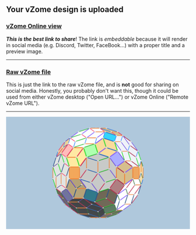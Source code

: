 ## Your vZome design is uploaded

### [vZome Online view][embed]

***This is the best link to share***!  The link is *embeddable* because it will render in social media (e.g. Discord, Twitter, FaceBook...) with a proper title and a preview image.

---

### [Raw vZome file][raw]

This is just the link to the raw vZome file, and is **not** good for
sharing on social media.
Honestly, you probably don't want this, though it could be used from either
vZome desktop ("Open URL...") or vZome Online ("Remote vZome URL").

---

![Image](<5-cube zonohedron.png>)


[embed]: <https://vzome.com/app/embed.py?url=https://raw.githubusercontent.com/John-Kostick/vzome-sharing/main/2021/10/28/09-24-06-5-cube%2Bzonohedron/5-cube+zonohedron.vZome>
[raw]: <https://raw.githubusercontent.com/John-Kostick/vzome-sharing/main/2021/10/28/09-24-06-5-cube+zonohedron/5-cube zonohedron.vZome>
